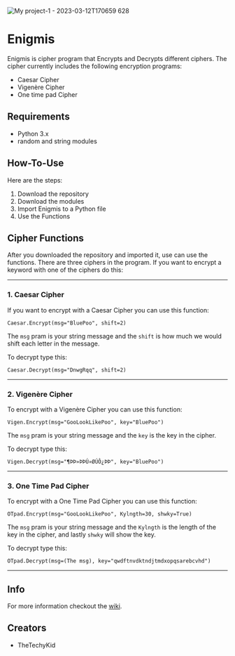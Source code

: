 ![My project-1 - 2023-03-12T170659 628](https://user-images.githubusercontent.com/111663675/224576658-daae1437-8e45-4577-bd5b-938d14c9ea2a.png)


# Enigmis
Enigmis is cipher program that Encrypts and Decrypts different ciphers.
The cipher currently includes the following encryption programs:
* Caesar Cipher
* Vigenère Cipher
* One time pad Cipher

## Requirements
* Python 3.x
* random and string modules

## How-To-Use
Here are the steps:

1. Download the repository
2. Download the modules
3. Import Enigmis to a Python file
4. Use the Functions

## Cipher Functions
After you downloaded the repository and imported it, use can use the functions.
There are three ciphers in the program. If you want to encrypt a keyword with one of the ciphers do this:

------------------------------------------------------------------------------------------------------------

### 1. Caesar Cipher
If you want to encrypt with a Caesar Cipher you can use this function:

`Caesar.Encrypt(msg="BluePoo", shift=2)`

The `msg` pram is your string message and the `shift` is how much we would shift each letter in the message.


To decrypt type this:

`Caesar.Decrypt(msg="DnwgRqq", shift=2)`

------------------------------------------------------------------------------------------------------------

### 2. Vigenère Cipher
To encrypt with a Vigenère Cipher you can use this function:

`Vigen.Encrypt(msg="GooLookLikePoo", key="BluePoo")`

The `msg` pram is your string message and the `key` is the key in the cipher.


To decrypt type this:

`Vigen.Decrypt(msg="¶ÞÞ»ÞÞÚ»ØÚÔ¿ÞÞ", key="BluePoo")`

------------------------------------------------------------------------------------------------------------

### 3. One Time Pad Cipher
To encrypt with a One Time Pad Cipher you can use this function:

`OTpad.Encrypt(msg="GooLookLikePoo", Kylngth=30, shwky=True)`

The `msg` pram is your string message and the `Kylngth` is the length of the key in the cipher, and lastly `shwky` will show the key.


To decrypt type this:

`OTpad.Decrypt(msg=(The msg), key="qwdftnvdktndjtmdxopqsarebcvhd")`

------------------------------------------------------------------------------------------------------------
## Info
For more information checkout the [wiki](https://github.com/TheTechyKid/Enigmis/wiki).

## Creators

* TheTechyKid
